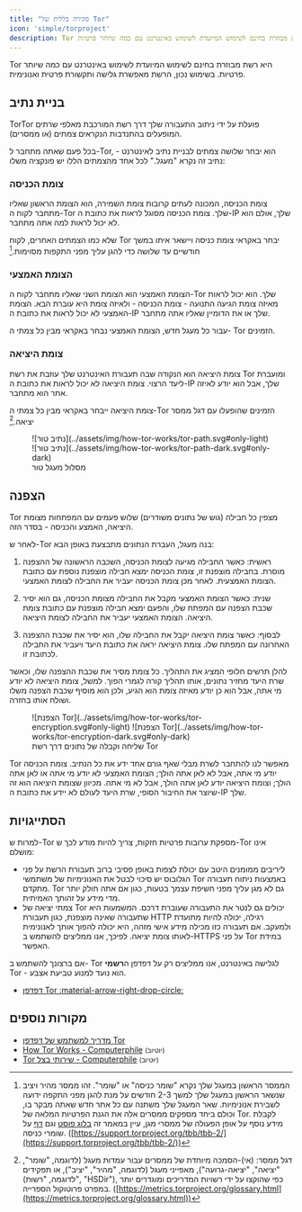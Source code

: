 ```yaml
---
title: "סקירה כללית של Tor"
icon: 'simple/torproject'
description: Tor היא רשת מבוזרת בחינם לשימוש המיועדת לשימוש באינטרנט עם כמה שיותר פרטיות.
---
```


Tor היא רשת מבוזרת בחינם לשימוש המיועדת לשימוש באינטרנט עם כמה שיותר פרטיות. בשימוש נכון, הרשת מאפשרת גלישה ותקשורת פרטית ואנונימית.

## בניית נתיב

TorTor פועלת על ידי ניתוב התעבורה שלך דרך רשת המורכבת מאלפי שרתים המופעלים בהתנדבות הנקראים צמתים (או ממסרים).

בכל פעם שאתה מתחבר ל-Tor, הוא יבחר שלושה צמתים לבניית נתיב לאינטרנט - נתיב זה נקרא "מעגל." לכל אחד מהצמתים הללו יש פונקציה משלו:

### צומת הכניסה

צומת הכניסה, המכונה לעתים קרובות צומת השמירה, הוא הצומת הראשון שאליו מתחבר לקוח ה-Tor שלך. צומת הכניסה מסוגל לראות את כתובת ה-IP שלך, אולם הוא לא יכול לראות למה אתה מתחבר.

שלא כמו הצמתים האחרים, לקוח Tor יבחר באקראי צומת כניסה ויישאר איתו במשך חודשיים עד שלושה כדי להגן עליך מפני התקפות מסוימות.[^1]

### הצומת האמצעי

הצומת האמצעי הוא הצומת השני שאליו מתחבר לקוח ה-Tor שלך. הוא יכול לראות מאיזה צומת הגיעה התנועה - צומת הכניסה - ולאיזה צומת היא עוברת הבא. הצומת האמצעי לא יכול לראות את כתובת ה-IP שלך או את הדומיין שאליו אתה מתחבר.

עבור כל מעגל חדש, הצומת האמצעי נבחר באקראי מבין כל צמתי ה- Tor הזמינים.

### צומת היציאה

צומת היציאה הוא הנקודה שבה תעבורת האינטרנט שלך עוזבת את רשת Tor ומועברת ליעד הרצוי. צומת היציאה לא יכול לראות את כתובת ה-IP שלך, אבל הוא יודע לאיזה אתר הוא מתחבר.

צומת היציאה ייבחר באקראי מבין כל צמתי ה-Tor הזמינים שהופעלו עם דגל ממסר יציאה.[^2]

<figure markdown>
  ![נתיב טור](../assets/img/how-tor-works/tor-path.svg#only-light)
  ![נתיב טור](../assets/img/how-tor-works/tor-path-dark.svg#only-dark)
  <figcaption>מסלול מעגל טור</figcaption>
</figure>

## הצפנה

Tor מצפין כל חבילה (גוש של נתונים משודרים) שלוש פעמים עם המפתחות מצומת היציאה, האמצע והכניסה - בסדר הזה.

לאחר ש-Tor בנה מעגל, העברת הנתונים מתבצעת באופן הבא:

1. ראשית: כאשר החבילה מגיעה לצומת הכניסה, השכבה הראשונה של ההצפנה מוסרת. בחבילה מוצפנת זו, צומת הכניסה ימצא חבילה מוצפנת נוספת עם כתובת הצומת האמצעית. לאחר מכן צומת הכניסה יעביר את החבילה לצומת האמצעי.

2. שנית: כאשר הצומת האמצעי מקבל את החבילה מצומת הכניסה, גם הוא יסיר שכבת הצפנה עם המפתח שלו, והפעם ימצא חבילה מוצפנת עם כתובת צומת היציאה. הצומת האמצעי יעביר את החבילה לצומת היציאה.

3. לבסוף: כאשר צומת היציאה יקבל את החבילה שלו, הוא יסיר את שכבת ההצפנה האחרונה עם המפתח שלו. צומת היציאה יראה את כתובת היעד ויעביר את החבילה לכתובת זו.

להלן תרשים חלופי המציג את התהליך. כל צומת מסיר את שכבת ההצפנה שלו, וכאשר שרת היעד מחזיר נתונים, אותו תהליך קורה לגמרי הפוך. למשל, צומת היציאה לא יודע מי אתה, אבל הוא כן יודע מאיזה צומת הוא הגיע, ולכן הוא מוסיף שכבת הצפנה משלו ושולח אותו בחזרה.

<figure markdown>
  ![הצפנת Tor](../assets/img/how-tor-works/tor-encryption.svg#only-light)
  ![הצפנת Tor](../assets/img/how-tor-works/tor-encryption-dark.svg#only-dark)
  <figcaption>שליחה וקבלה של נתונים דרך רשת Tor</figcaption>
</figure>

Tor מאפשר לנו להתחבר לשרת מבלי שאף גורם אחד ידע את כל הנתיב. צומת הכניסה יודע מי אתה, אבל לא לאן אתה הולך; הצומת האמצעי לא יודע מי אתה או לאן אתה הולך; וצומת היציאה יודע לאן אתה הולך, אבל לא מי אתה. מכיוון שצומת היציאה הוא זה שיוצר את החיבור הסופי, שרת היעד לעולם לא יידע את כתובת ה-IP שלך.

## הסתייגויות

למרות ש-Tor מספקת ערובות פרטיות חזקות, צריך להיות מודע לכך ש-Tor אינו מושלם:

- ליריבים ממומנים היטב עם יכולת לצפות באופן פסיבי ברוב תעבורת הרשת על פני הגלובוס יש סיכוי לבטל את האנונימיות של משתמשי Tor באמצעות ניתוח תעבורה מתקדם. Tor גם לא מגן עליך מפני חשיפת עצמך בטעות, כגון אם אתה חולק יותר מדי מידע על זהותך האמיתית.
- צמתי יציאה של Tor יכולים גם לנטר את התעבורה שעוברת דרכם. המשמעות היא שתעבורה שאינה מוצפנת, כגון תעבורת HTTP רגילה, יכולה להיות מתועדת ולמעקב. אם תעבורה כזו מכילה מידע אישי מזהה, היא יכולה להפוך אותך לאנונימית לאותו צומת יציאה. לפיכך, אנו ממליצים להשתמש ב-HTTPS על פני Tor במידת האפשר.

אם ברצונך להשתמש ב- Tor לגלישה באינטרנט, אנו ממליצים רק על דפדפן ה**רשמי** Tor - הוא נועד למנוע טביעת אצבע.

- [דפדפן Tor :material-arrow-right-drop-circle:](../tor.md#tor-browser)

## מקורות נוספים

- [מדריך למשתמש של דפדפן Tor](https://tb-manual.torproject.org)
- [How Tor Works - Computerphile](https://invidious.privacyguides.net/embed/QRYzre4bf7I?local=true) <small>(יוטיוב)</small>
- [Tor שירותי בצל - Computerphile](https://invidious.privacyguides.net/embed/lVcbq_a5N9I?local=true) <small>(יוטיוב)</small>

[^1]: הממסר הראשון במעגל שלך נקרא "שומר כניסה" או "שומר". זהו ממסר מהיר ויציב שנשאר הראשון במעגל שלך למשך 2-3 חודשים על מנת להגן מפני התקפה ידועה לשבירת אנונימיות. שאר המעגל שלך משתנה עם כל אתר חדש שאתה מבקר בו, וכולם ביחד מספקים ממסרים אלה את הגנת הפרטיות המלאה של Tor. לקבלת מידע נוסף על אופן הפעולה של ממסרי מגן, עיין במאמר זה [בלוג פוסט](https://blog.torproject.org/improving-tors-anonymity-changing-guard-parameters) וגם [דף](https://www-users.cs.umn.edu/~hoppernj/single_guard.pdf) על שומרי כניסה. ([https://support.torproject.org/tbb/tbb-2/](https://support.torproject.org/tbb/tbb-2/))

[^2]: דגל ממסר: (אי)-הסמכה מיוחדת של ממסרים עבור עמדות מעגל (לדוגמה, "שומר", "יציאה", "יציאה-גרועה"), מאפייני מעגל (לדוגמה, "מהיר", "יציב"), או תפקידים (לדוגמה, "רשות", "HSDir"), כפי שהוקצו על ידי רשויות המדריכים ומוגדרים יותר במפרט פרוטוקול הספרייה. ([https://metrics.torproject.org/glossary.html](https://metrics.torproject.org/glossary.html))

